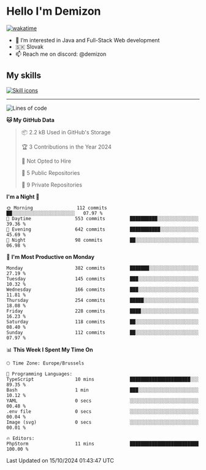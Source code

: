 # Hello I'm Demizon
[![wakatime](https://wakatime.com/badge/user/6ad1949f-d6d7-44f9-9eee-c35e54cc499b.svg)](https://wakatime.com/@6ad1949f-d6d7-44f9-9eee-c35e54cc499b)
- 👀 I’m interested in Java and Full-Stack Web development
- 🇸🇰 Slovak
- 📫 Reach me on discord: @demizon

## My skills
[![Skill icons](https://skillicons.dev/icons?i=java,js,ts,html,css,react,nextjs,tailwind,supabase,py,git,docker,linux,mysql,postgres,mongo&theme=dark)](https://github.com/Demizon3433)

---

<!--START_SECTION:waka-->
![Lines of code](https://img.shields.io/badge/From%20Hello%20World%20I%27ve%20Written-401.2%20thousand%20lines%20of%20code-blue)

**🐱 My GitHub Data** 

> 📦 2.2 kB Used in GitHub's Storage 
 > 
> 🏆 3 Contributions in the Year 2024
 > 
> 🚫 Not Opted to Hire
 > 
> 📜 5 Public Repositories 
 > 
> 🔑 9 Private Repositories 
 > 
**I'm a Night 🦉** 

```text
🌞 Morning                112 commits         ██░░░░░░░░░░░░░░░░░░░░░░░   07.97 % 
🌆 Daytime                553 commits         ██████████░░░░░░░░░░░░░░░   39.36 % 
🌃 Evening                642 commits         ███████████░░░░░░░░░░░░░░   45.69 % 
🌙 Night                  98 commits          ██░░░░░░░░░░░░░░░░░░░░░░░   06.98 % 
```
📅 **I'm Most Productive on Monday** 

```text
Monday                   382 commits         ███████░░░░░░░░░░░░░░░░░░   27.19 % 
Tuesday                  145 commits         ███░░░░░░░░░░░░░░░░░░░░░░   10.32 % 
Wednesday                166 commits         ███░░░░░░░░░░░░░░░░░░░░░░   11.81 % 
Thursday                 254 commits         █████░░░░░░░░░░░░░░░░░░░░   18.08 % 
Friday                   228 commits         ████░░░░░░░░░░░░░░░░░░░░░   16.23 % 
Saturday                 118 commits         ██░░░░░░░░░░░░░░░░░░░░░░░   08.40 % 
Sunday                   112 commits         ██░░░░░░░░░░░░░░░░░░░░░░░   07.97 % 
```


📊 **This Week I Spent My Time On** 

```text
🕑︎ Time Zone: Europe/Brussels

💬 Programming Languages: 
TypeScript               10 mins             ██████████████████████░░░   89.35 % 
Bash                     1 min               ███░░░░░░░░░░░░░░░░░░░░░░   10.12 % 
YAML                     0 secs              ░░░░░░░░░░░░░░░░░░░░░░░░░   00.48 % 
.env file                0 secs              ░░░░░░░░░░░░░░░░░░░░░░░░░   00.04 % 
Image (svg)              0 secs              ░░░░░░░░░░░░░░░░░░░░░░░░░   00.01 % 

🔥 Editors: 
PhpStorm                 11 mins             █████████████████████████   100.00 % 
```


 Last Updated on 15/10/2024 01:43:47 UTC
<!--END_SECTION:waka-->
